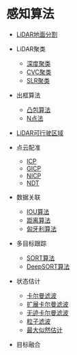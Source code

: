 # 感知算法

* [LiDAR地面分割](https://github.com/qinzhengke/zk-note/blob/master/algorithm/perception/lidar_ground_segmentation.md)

* LiDAR聚类
    * [深度聚类](https://github.com/qinzhengke/zk-note/blob/master/algorithm/perception/clustering/depth.md)
    * [CVC聚类](https://github.com/qinzhengke/zk-note/blob/master/algorithm/perception/clustering/cvc.md)
    * [SLR聚类](https://github.com/qinzhengke/zk-note/blob/master/algorithm/perception/clustering/slr.md)


* 出框算法
    * [凸包算法](https://github.com/qinzhengke/zk-note/blob/master/algorithm/perception/bounding_box/convex.md)
    * [N点法](https://github.com/qinzhengke/zk-note/blob/master/algorithm/perception/bounding_box/n_points.md)

* [LiDAR可行驶区域](https://github.com/qinzhengke/zk-note/blob/master/algorithm/perception/lidar_drivable_area.md)

* 点云配准
    * [ICP](https://github.com/qinzhengke/zk-note/blob/master/algorithm/perception/alignment/icp.md)
    * [GICP](https://github.com/qinzhengke/zk-note/blob/master/algorithm/perception/alignment/gicp.md)
    * [NICP](https://github.com/qinzhengke/zk-note/blob/master/algorithm/perception/alignment/nicp.md)
    * [NDT](https://github.com/qinzhengke/zk-note/blob/master/algorithm/perception/alignment/ndt.md)

* 数据关联
    * [IOU算法](https://github.com/qinzhengke/zk-note/blob/master/algorithm/perception/data_association/iou.md)
    * [距离算法](https://github.com/qinzhengke/zk-note/blob/master/algorithm/perception/data_association/distance.md)
    * [匈牙利算法](https://github.com/qinzhengke/zk-note/blob/master/algorithm/perception/data_association/hungarian_algorithm.md)

* 多目标跟踪
    * [SORT算法](https://github.com/qinzhengke/zk-note/blob/master/algorithm/perception/tracking/sort.md)
    * [DeepSORT算法](https://github.com/qinzhengke/zk-note/blob/master/algorithm/perception/tracking/deep_sort.md)

* 状态估计
    * [卡尔曼滤波   ](https://github.com/qinzhengke/zk-note/blob/master/algorithm/perception/estimation/kf.md)
    * [扩展卡尔曼滤波](https://github.com/qinzhengke/zk-note/blob/master/algorithm/perception/estimation/ekf.md)
    * [无迹卡尔曼滤波](https://github.com/qinzhengke/zk-note/blob/master/algorithm/perception/estimation/ukf.md)
    * [粒子滤波     ](https://github.com/qinzhengke/zk-note/blob/master/algorithm/perception/estimation/particle_filter.md)
    * [最大似然估计  ](https://github.com/qinzhengke/zk-note/blob/master/algorithm/perception/estimation/mle.md)

* 目标融合